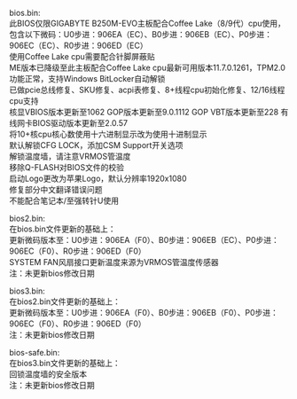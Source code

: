 bios.bin:  
此BIOS仅限GIGABYTE B250M-EVO主板配合Coffee Lake（8/9代）cpu使用，包含以下微码：U0步进：906EA（EC）、B0步进：906EB（EC）、P0步进：906EC（EC）、R0步进：906ED（EC）  
使用Coffee Lake cpu需要配合针脚屏蔽贴  
ME版本已降级至此主板配合Coffee Lake cpu最新可用版本11.7.0.1261，TPM2.0功能正常，支持Windows BitLocker自动解锁  
已做pcie总线修复、SKU修复、acpi表修复、8+线程cpu初始化修复、12/16线程cpu支持  
核显VBIOS版本更新至1062 GOP版本更新至9.0.1112 GOP VBT版本更新至228 有线网卡BIOS驱动版本更新至2.0.57  
将10+核cpu核心数使用十六进制显示改为使用十进制显示  
默认解锁CFG LOCK，添加CSM Support开关选项  
解锁温度墙，请注意VRMOS管温度  
移除Q-FLASH对BIOS文件的校验  
启动Logo更改为苹果Logo，默认分辨率1920x1080  
修复部分中文翻译错误问题  
不能配合笔记本/至强转针U使用

bios2.bin:  
在bios.bin文件更新的基础上：  
更新微码版本至：U0步进：906EA（F0）、B0步进：906EB（EC）、P0步进：906EC（F0）、R0步进：906ED（F0）  
SYSTEM FAN风扇接口更新温度来源为VRMOS管温度传感器  
注：未更新bios修改日期

bios3.bin:  
在bios2.bin文件更新的基础上：  
更新微码版本至：U0步进：906EA（F0）、B0步进：906EB（F0）、P0步进：906EC（F0）、R0步进：906ED（F0）  
注：未更新bios修改日期

bios-safe.bin:  
在bios3.bin文件更新的基础上：  
回锁温度墙的安全版本  
注：未更新bios修改日期
